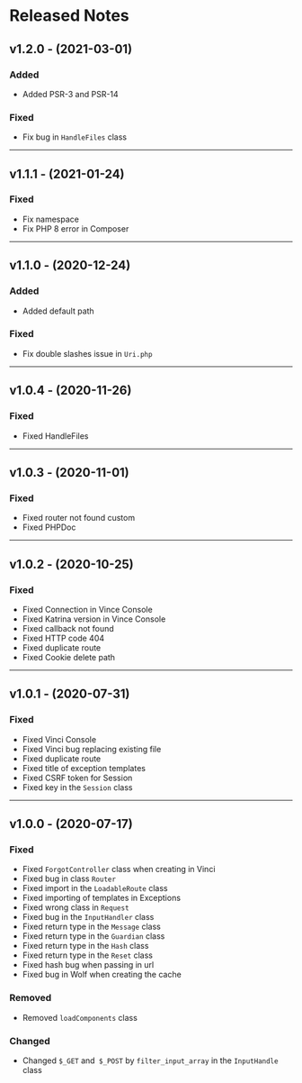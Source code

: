 # Released Notes

## v1.2.0 - (2021-03-01)

### Added

- Added PSR-3 and PSR-14

### Fixed

- Fix bug in `HandleFiles` class

--------------------------------------------------------------------

## v1.1.1 - (2021-01-24)

### Fixed

- Fix namespace
- Fix PHP 8 error in Composer

--------------------------------------------------------------------

## v1.1.0 - (2020-12-24)

### Added

- Added default path

### Fixed

- Fix double slashes issue in `Uri.php`

--------------------------------------------------------------------

## v1.0.4 - (2020-11-26)

### Fixed

- Fixed HandleFiles

--------------------------------------------------------------------

## v1.0.3 - (2020-11-01)

### Fixed

- Fixed router not found custom
- Fixed PHPDoc

--------------------------------------------------------------------

## v1.0.2 - (2020-10-25)

### Fixed

- Fixed Connection in Vince Console
- Fixed Katrina version in Vince Console
- Fixed callback not found
- Fixed HTTP code 404
- Fixed duplicate route
- Fixed Cookie delete path

--------------------------------------------------------------------

## v1.0.1 - (2020-07-31)

### Fixed

- Fixed Vinci Console
- Fixed Vinci bug replacing existing file
- Fixed duplicate route
- Fixed title of exception templates
- Fixed CSRF token for Session
- Fixed key in the `Session` class

--------------------------------------------------------------------

## v1.0.0 - (2020-07-17)

### Fixed

- Fixed `ForgotController` class when creating in Vinci
- Fixed bug in class `Router`
- Fixed import in the `LoadableRoute` class
- Fixed importing of templates in Exceptions
- Fixed wrong class in `Request`
- Fixed bug in the `InputHandler` class
- Fixed return type in the `Message` class
- Fixed return type in the `Guardian` class
- Fixed return type in the `Hash` class
- Fixed return type in the `Reset` class
- Fixed hash bug when passing in url
- Fixed bug in Wolf when creating the cache

### Removed

- Removed `loadComponents` class

### Changed

- Changed `$_GET` and` $_POST` by `filter_input_array` in the `InputHandle` class
